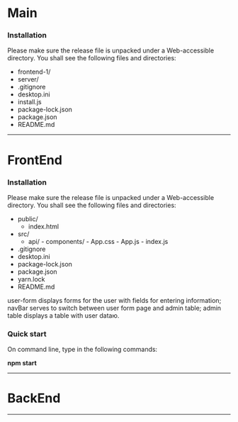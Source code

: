 # Main

### Installation
Please make sure the release file is unpacked under a Web-accessible directory. You shall see the following files and directories:

* frontend-1/
* server/
* .gitignore
* desktop.ini
* install.js
* package-lock.json
* package.json
* README.md

---
# FrontEnd
### Installation
Please make sure the release file is unpacked under a Web-accessible directory. You shall see the following files and directories:

* public/ 
     * index.html
* src/
     - api/
           <!-- * service.js -->
      - components/
           <!-- * admin-table/
           * navBar/
           * user-form/ -->
      - App.css
      - App.js
      - index.js
* .gitignore
* desktop.ini
* package-lock.json
* package.json
* yarn.lock
* README.md


user-form displays forms for the user with fields for entering information;
navBar serves to switch between user form page and admin table;
admin table displays a table with user dataю.

### Quick start
On command line, type in the following commands:

**npm start**

---
# BackEnd
---